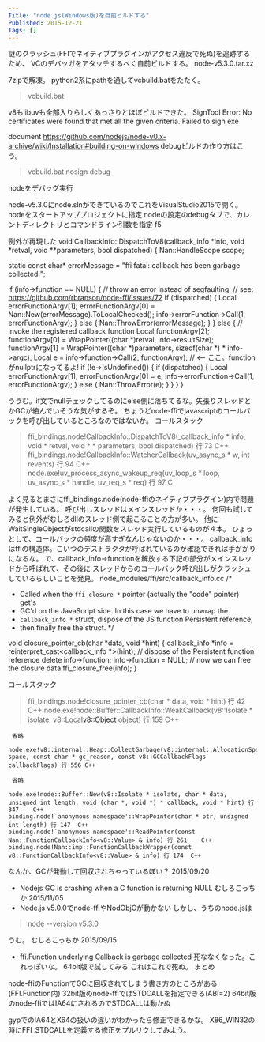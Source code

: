 ```yaml
---
Title: "node.js(Windows版)を自前ビルドする"
Published: 2015-12-21
Tags: []
---
```


謎のクラッシュ(FFIでネイティブプラグインがアクセス違反で死ぬ)を追跡するため、
VCのデバッガをアタッチするべく自前ビルドする。
node-v5.3.0.tar.xz

7zipで解凍。
python2系にpathを通してvcbuild.batをたたく。
> vcbuild.bat

v8もlibuvも全部入りらしくあっさりとほぼビルドできた。
SignTool Error: No certificates were found that met all the given criteria.
Failed to sign exe

document
https://github.com/nodejs/node-v0.x-archive/wiki/Installation#building-on-windows
debugビルドの作り方はこう。
> vcbuild.bat nosign debug

nodeをデバッグ実行

node-v5.3.0にnode.slnができているのでこれをVisualStudio2015で開く。
nodeをスタートアッププロジェクトに指定
nodeの設定のdebugタブで、カレントディレクトリとコマンドライン引数を指定
f5

例外が再現した
void CallbackInfo::DispatchToV8(callback_info *info, void *retval, void **parameters, bool dispatched) {
  Nan::HandleScope scope;

  static const char* errorMessage = "ffi fatal: callback has been garbage collected!";

  if (info->function == NULL) {
    // throw an error instead of segfaulting.
    // see: https://github.com/rbranson/node-ffi/issues/72
    if (dispatched) {
        Local<Value> errorFunctionArgv[1];
        errorFunctionArgv[0] = Nan::New<String>(errorMessage).ToLocalChecked();
        info->errorFunction->Call(1, errorFunctionArgv);
    }
    else {
      Nan::ThrowError(errorMessage);
    }
  } else {
    // invoke the registered callback function
    Local<Value> functionArgv[2];
    functionArgv[0] = WrapPointer((char *)retval, info->resultSize);
    functionArgv[1] = WrapPointer((char *)parameters, sizeof(char *) * info->argc);
    Local<Value> e = info->function->Call(2, functionArgv); // <-- ここ。functionがnullptrになってるよ!
    if (!e->IsUndefined()) {
      if (dispatched) {
        Local<Value> errorFunctionArgv[1];
        errorFunctionArgv[0] = e;
        info->errorFunction->Call(1, errorFunctionArgv);
      } else {
        Nan::ThrowError(e);
      }
    }
  }
}

ううむ。if文でnullチェックしてるのにelse側に落ちてるな。矢張りスレッドとかGCが絡んでいそうな気がするぞ。
ちょうどnode-ffiでjavascriptのコールバックを呼び出しているところなのではないか。
コールスタック
>   ffi_bindings.node!CallbackInfo::DispatchToV8(_callback_info * info, void * retval, void * * parameters, bool dispatched) 行 73   C++
    ffi_bindings.node!CallbackInfo::WatcherCallback(uv_async_s * w, int revents) 行 94   C++
    node.exe!uv_process_async_wakeup_req(uv_loop_s * loop, uv_async_s * handle, uv_req_s * req) 行 97    C

よく見るとまさにffi_bindings.node(node-ffiのネイティブプラグイン)内で問題が発生している。
呼び出しスレッドはメインスレッドか・・・。
何回も試してみると例外がむしろdllのスレッド側で起こることの方が多い。
他にWaitSingleObjectがstdcallの関数をスレッド実行しているものが４本。
ひょっとして、コールバックの頻度が高すぎなんじゃないのか・・・。
callback_infoはffiの構造体。こいつのデストラクタが呼ばれているのが確認できれば手がかりになるな。
で、callback_info->functionを解放する下記の部分がメインスレッドから呼ばれて、その後に
スレッドからのコールバック呼び出しがクラッシュしているらしいことを発見。
node_modules/ffi/src/callback_info.cc
/*
 * Called when the `ffi_closure *` pointer (actually the "code" pointer) get's
 * GC'd on the JavaScript side. In this case we have to unwrap the
 * `callback_info *` struct, dispose of the JS function Persistent reference,
 * then finally free the struct.
 */

void closure_pointer_cb(char *data, void *hint) {
  callback_info *info = reinterpret_cast<callback_info *>(hint);
  // dispose of the Persistent function reference
  delete info->function;
  info->function = NULL;
  // now we can free the closure data
  ffi_closure_free(info);
}

コールスタック
>   ffi_bindings.node!closure_pointer_cb(char * data, void * hint) 行 42 C++
    node.exe!node::Buffer::CallbackInfo::WeakCallback(v8::Isolate * isolate, v8::Local<v8::Object> object) 行 159    C++

     省略

    node.exe!v8::internal::Heap::CollectGarbage(v8::internal::AllocationSpace space, const char * gc_reason, const v8::GCCallbackFlags callbackFlags) 行 556 C++

     省略

    node.exe!node::Buffer::New(v8::Isolate * isolate, char * data, unsigned int length, void (char *, void *) * callback, void * hint) 行 347    C++
    binding.node!`anonymous namespace'::WrapPointer(char * ptr, unsigned int length) 行 147  C++
    binding.node!`anonymous namespace'::ReadPointer(const Nan::FunctionCallbackInfo<v8::Value> & info) 行 261    C++
    binding.node!Nan::imp::FunctionCallbackWrapper(const v8::FunctionCallbackInfo<v8::Value> & info) 行 174  C++

なんか、GCが発動して回収されちゃっているぽい？
2015/09/20
* Nodejs GC is crashing when a C function is returning NULL
むしろこっちか
2015/11/05
* Node.js v5.0.0でnode-ffiやNodObjCが動かない
しかし、うちのnode.jsは
> node --version
v5.3.0

うむ。
むしろこっちか
2015/09/15
* ffi.Function underlying Callback is garbage collected
死ななくなった。これっぽいな。
64bit版で試してみる
これはこれで死ぬ。
まとめ

node-ffiのFunctionでGCに回収されてしまう書き方のところがある(FFI.Function内)
32bit版のnode-ffiではSTDCALLを指定できる(ABI=2)
64bit版のnode-ffiではIA64にされるのでSTDCALLは動かぬ

gypでのIA64とX64の扱いの違いがわかったら修正できるかな。
X86_WIN32の時にFFI_STDCALLを定義する修正をプルリクしてみよう。
